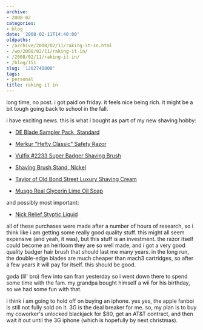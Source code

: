 ```yaml
---
archive:
- 2008-02
categories:
- blog
date: '2008-02-11T14:40:00'
oldpaths:
- /archive/2008/02/11/raking-it-in.html
- /wp/2008/02/11/raking-it-in/
- /2008/02/11/raking-it-in/
- /blog/151
slug: '1202740800'
tags:
- personal
title: raking it in
---
```


long time, no post. i got paid on friday. it feels nice being rich. it
might be a bit tough going back to school in the fall.

i have exciting news. this is what i bought as part of my new shaving hobby:

- [DE Blade Sampler Pack, Standard][1]
- [Merkur "Hefty Classic" Safety Razor][2]
- [Vulfix #2233 Super Badger Shaving Brush][3]
- [ Shaving Brush Stand, Nickel ][4]
- [Taylor of Old Bond Street Luxury Shaving Cream][5]

- [Musgo Real Glycerin Lime Oil Soap][6]

and possibly most important:

- [Nick Relief Styptic Liquid][7]

all of these purchases were made after a number of hours of research, so
i think like i am getting some really good quality stuff. this might all
seem expensive (and yeah, it was), but this stuff is an investment. the
razor itself could become an heirloom they are so well made, and i got
a very good quality badger hair brush that should last me many years. in
the long run, the double-edge blades are much cheaper than mach3
cartridges, so after a few years it will pay for itself. this should be
good.

goda (lil' bro) flew into san fran yesterday so i went down there to spend
some time with the fam. my grandpa bought himself a wii for his birthday,
so we had some fun with that.

i think i am going to hold off on buying an iphone. yes yes, the apple
fanboi is still not fully sold on it. 3G is the deal breaker for me. so,
my plan is to buy my coworker's unlocked blackjack for $80, get an AT&T
contract, and then wait it out until the 3G iphone (which is hopefully by
next christmas).

[1]: http://westcoastshaving.com/index.php?main_page=product_info&cPath=2&products_id=13
[2]: http://www.classicshaving.com/catalog/item/522941/284057.htm
[3]: http://www.classicshaving.com/catalog/item/800550/422194.htm
[4]: http://www.classicshaving.com/catalog/item/4477312/4514163.htm
[5]: http://www.classicshaving.com/catalog/item/522960/1165231.htm
[6]: http://www.classicshaving.com/catalog/item/522961/5198871.htm
[7]: http://www.classicshaving.com/catalog/item/522960/1813250.htm


